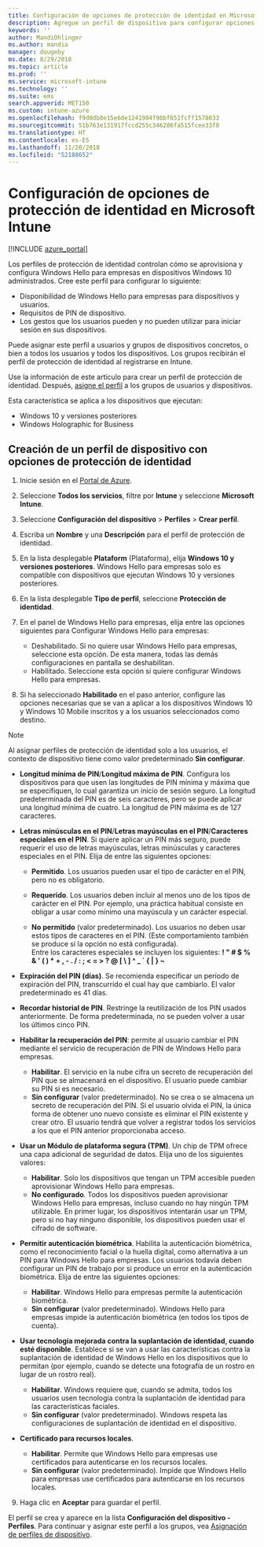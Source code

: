 ```yaml
---
title: Configuración de opciones de protección de identidad en Microsoft Intune - Azure | Microsoft Docs
description: Agregue un perfil de dispositivo para configurar opciones de Windows Hello para empresas en dispositivos Windows 10 en Microsoft Intune
keywords: ''
author: MandiOhlinger
ms.author: mandia
manager: dougeby
ms.date: 8/29/2018
ms.topic: article
ms.prod: ''
ms.service: microsoft-intune
ms.technology: ''
ms.suite: ems
search.appverid: MET150
ms.custom: intune-azure
ms.openlocfilehash: f9d0db8e15e6de1241984f98bf651fcff1578033
ms.sourcegitcommit: 51b763e131917fccd255c346286fa515fcee33f0
ms.translationtype: HT
ms.contentlocale: es-ES
ms.lasthandoff: 11/20/2018
ms.locfileid: "52188652"
---
```

# <a name="configure-identity-protection-settings-in-microsoft-intune"></a>Configuración de opciones de protección de identidad en Microsoft Intune

[!INCLUDE [azure_portal](./includes/azure_portal.md)]

Los perfiles de protección de identidad controlan cómo se aprovisiona y configura Windows Hello para empresas en dispositivos Windows 10 administrados. Cree este perfil para configurar lo siguiente:  
* Disponibilidad de Windows Hello para empresas para dispositivos y usuarios.
* Requisitos de PIN de dispositivo.
* Los gestos que los usuarios pueden y no pueden utilizar para iniciar sesión en sus dispositivos.  

 Puede asignar este perfil a usuarios y grupos de dispositivos concretos, o bien a todos los usuarios y todos los dispositivos. Los grupos recibirán el perfil de protección de identidad al registrarse en Intune.    

Use la información de este artículo para crear un perfil de protección de identidad. Después, [asigne el perfil](device-profile-assign.md) a los grupos de usuarios y dispositivos.

Esta característica se aplica a los dispositivos que ejecutan:  
- Windows 10 y versiones posteriores
- Windows Holographic for Business  

## <a name="create-a-device-profile-with-identity-protection-settings"></a>Creación de un perfil de dispositivo con opciones de protección de identidad

1. Inicie sesión en el [Portal de Azure](https://portal.azure.com).
2. Seleccione **Todos los servicios**, filtre por **Intune** y seleccione **Microsoft Intune**.
3. Seleccione **Configuración del dispositivo** > **Perfiles** > **Crear perfil**.
4. Escriba un **Nombre** y una **Descripción** para el perfil de protección de identidad.
5. En la lista desplegable **Plataform** (Plataforma), elija **Windows 10 y versiones posteriores**. Windows Hello para empresas solo es compatible con dispositivos que ejecutan Windows 10 y versiones posteriores.
6. En la lista desplegable **Tipo de perfil**, seleccione **Protección de identidad**.
7. En el panel de Windows Hello para empresas, elija entre las opciones siguientes para Configurar Windows Hello para empresas:
    * Deshabilitado. Si no quiere usar Windows Hello para empresas, seleccione esta opción. De esta manera, todas las demás configuraciones en pantalla se deshabilitan.
    * Habilitado. Seleccione esta opción si quiere configurar Windows Hello para empresas.  

8. Si ha seleccionado **Habilitado** en el paso anterior, configure las opciones necesarias que se van a aplicar a los dispositivos Windows 10 y Windows 10 Mobile inscritos y a los usuarios seleccionados como destino.

> [!NOTE]
> Al asignar perfiles de protección de identidad solo a los usuarios, el contexto de dispositivo tiene como valor predeterminado **Sin configurar**.  

   - **Longitud mínima de PIN**/**Longitud máxima de PIN**. Configura los dispositivos para que usen las longitudes de PIN mínima y máxima que se especifiquen, lo cual garantiza un inicio de sesión seguro. La longitud predeterminada del PIN es de seis caracteres, pero se puede aplicar una longitud mínima de cuatro. La longitud de PIN máxima es de 127 caracteres.  

   - **Letras minúsculas en el PIN**/**Letras mayúsculas en el PIN**/**Caracteres especiales en el PIN**. Si quiere aplicar un PIN más seguro, puede requerir el uso de letras mayúsculas, letras minúsculas y caracteres especiales en el PIN. Elija de entre las siguientes opciones:

     - **Permitido**. Los usuarios pueden usar el tipo de carácter en el PIN, pero no es obligatorio.

     - **Requerido**. Los usuarios deben incluir al menos uno de los tipos de carácter en el PIN. Por ejemplo, una práctica habitual consiste en obligar a usar como mínimo una mayúscula y un carácter especial.

     - **No permitido** (valor predeterminado). Los usuarios no deben usar estos tipos de caracteres en el PIN. (Este comportamiento también se produce si la opción no está configurada).<br>Entre los caracteres especiales se incluyen los siguientes: **! " # $ % &amp; ' ( ) &#42; + , - . / : ; &lt; = &gt; ? @ [ \ ] ^ _ &#96; { &#124; } ~**

   - **Expiración del PIN (días)**. Se recomienda especificar un período de expiración del PIN, transcurrido el cual hay que cambiarlo. El valor predeterminado es 41 días.

   - **Recordar historial de PIN**. Restringe la reutilización de los PIN usados anteriormente. De forma predeterminada, no se pueden volver a usar los últimos cinco PIN.  
   - **Habilitar la recuperación del PIN**: permite al usuario cambiar el PIN mediante el servicio de recuperación de PIN de Windows Hello para empresas. 
       - **Habilitar**. El servicio en la nube cifra un secreto de recuperación del PIN que se almacenará en el dispositivo. El usuario puede cambiar su PIN si es necesario.  
       - **Sin configurar** (valor predeterminado). No se crea o se almacena un secreto de recuperación del PIN. Si el usuario olvida el PIN, la única forma de obtener uno nuevo consiste es eliminar el PIN existente y crear otro. El usuario tendrá que volver a registrar todos los servicios a los que el PIN anterior proporcionaba acceso.  
   
   - **Usar un Módulo de plataforma segura (TPM)**. Un chip de TPM ofrece una capa adicional de seguridad de datos. Elija uno de los siguientes valores:  
     - **Habilitar**. Solo los dispositivos que tengan un TPM accesible pueden aprovisionar Windows Hello para empresas.
     - **No configurado**. Todos los dispositivos pueden aprovisionar Windows Hello para empresas, incluso cuando no hay ningún TPM utilizable. En primer lugar, los dispositivos intentarán usar un TPM, pero si no hay ninguno disponible, los dispositivos pueden usar el cifrado de software.  

   - **Permitir autenticación biométrica**. Habilita la autenticación biométrica, como el reconocimiento facial o la huella digital, como alternativa a un PIN para Windows Hello para empresas. Los usuarios todavía deben configurar un PIN de trabajo por si produce un error en la autenticación biométrica. Elija de entre las siguientes opciones:

     - **Habilitar**. Windows Hello para empresas permite la autenticación biométrica.
     - **Sin configurar** (valor predeterminado). Windows Hello para empresas impide la autenticación biométrica (en todos los tipos de cuenta).

   - **Usar tecnología mejorada contra la suplantación de identidad, cuando esté disponible**. Establece si se van a usar las características contra la suplantación de identidad de Windows Hello en los dispositivos que lo permitan (por ejemplo, cuando se detecte una fotografía de un rostro en lugar de un rostro real).
       - **Habilitar**. Windows requiere que, cuando se admita, todos los usuarios usen tecnología contra la suplantación de identidad para las características faciales.  
       - **Sin configurar** (valor predeterminado). Windows respeta las configuraciones de suplantación de identidad en el dispositivo.

   - **Certificado para recursos locales**. 
       - **Habilitar**. Permite que Windows Hello para empresas use certificados para autenticarse en los recursos locales.
       - **Sin configurar** (valor predeterminado). Impide que Windows Hello para empresas use certificados para autenticarse en los recursos locales.  
9. Haga clic en **Aceptar** para guardar el perfil.  

El perfil se crea y aparece en la lista **Configuración del dispositivo - Perfiles**. Para continuar y asignar este perfil a los grupos, vea [Asignación de perfiles de dispositivo](device-profile-assign.md).  

<!--  Removing image as part of design review; retaining source until we known the disposition.

## Example of device restriction settings

In this high-level example, you'll create a device restriction policy that blocks the use of the built-in camera app on Android devices.

![How to disable the camera on Android devices](./media/disable-android-camera.png)

-->
